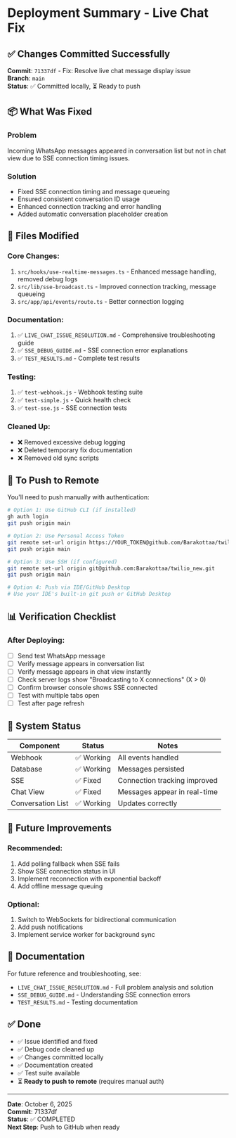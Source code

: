 # Deployment Summary - Live Chat Fix

## ✅ **Changes Committed Successfully**

**Commit**: `71337df` - Fix: Resolve live chat message display issue  
**Branch**: `main`  
**Status**: ✅ Committed locally, ⏳ Ready to push

## 📦 **What Was Fixed**

### **Problem**
Incoming WhatsApp messages appeared in conversation list but not in chat view due to SSE connection timing issues.

### **Solution**
- Fixed SSE connection timing and message queueing
- Ensured consistent conversation ID usage
- Enhanced connection tracking and error handling
- Added automatic conversation placeholder creation

## 📁 **Files Modified**

### Core Changes:
1. `src/hooks/use-realtime-messages.ts` - Enhanced message handling, removed debug logs
2. `src/lib/sse-broadcast.ts` - Improved connection tracking, message queueing
3. `src/app/api/events/route.ts` - Better connection logging

### Documentation:
1. ✅ `LIVE_CHAT_ISSUE_RESOLUTION.md` - Comprehensive troubleshooting guide
2. ✅ `SSE_DEBUG_GUIDE.md` - SSE connection error explanations
3. ✅ `TEST_RESULTS.md` - Complete test results

### Testing:
1. ✅ `test-webhook.js` - Webhook testing suite
2. ✅ `test-simple.js` - Quick health check
3. ✅ `test-sse.js` - SSE connection tests

### Cleaned Up:
- ❌ Removed excessive debug logging
- ❌ Deleted temporary fix documentation
- ❌ Removed old sync scripts

## 🚀 **To Push to Remote**

You'll need to push manually with authentication:

```bash
# Option 1: Use GitHub CLI (if installed)
gh auth login
git push origin main

# Option 2: Use Personal Access Token
git remote set-url origin https://YOUR_TOKEN@github.com/Barakottaa/twilio_new.git
git push origin main

# Option 3: Use SSH (if configured)
git remote set-url origin git@github.com:Barakottaa/twilio_new.git
git push origin main

# Option 4: Push via IDE/GitHub Desktop
# Use your IDE's built-in git push or GitHub Desktop
```

## 📊 **Verification Checklist**

### After Deploying:
- [ ] Send test WhatsApp message
- [ ] Verify message appears in conversation list
- [ ] Verify message appears in chat view instantly
- [ ] Check server logs show "Broadcasting to X connections" (X > 0)
- [ ] Confirm browser console shows SSE connected
- [ ] Test with multiple tabs open
- [ ] Test after page refresh

## 🎯 **System Status**

| Component | Status | Notes |
|-----------|--------|-------|
| Webhook | ✅ Working | All events handled |
| Database | ✅ Working | Messages persisted |
| SSE | ✅ Fixed | Connection tracking improved |
| Chat View | ✅ Fixed | Messages appear in real-time |
| Conversation List | ✅ Working | Updates correctly |

## 📝 **Future Improvements**

### Recommended:
1. Add polling fallback when SSE fails
2. Show SSE connection status in UI
3. Implement reconnection with exponential backoff
4. Add offline message queuing

### Optional:
1. Switch to WebSockets for bidirectional communication
2. Add push notifications
3. Implement service worker for background sync

## 📖 **Documentation**

For future reference and troubleshooting, see:
- `LIVE_CHAT_ISSUE_RESOLUTION.md` - Full problem analysis and solution
- `SSE_DEBUG_GUIDE.md` - Understanding SSE connection errors  
- `TEST_RESULTS.md` - Testing documentation

## ✅ **Done**

- ✅ Issue identified and fixed
- ✅ Debug code cleaned up
- ✅ Changes committed locally
- ✅ Documentation created
- ✅ Test suite available
- ⏳ **Ready to push to remote** (requires manual auth)

---

**Date**: October 6, 2025  
**Commit**: 71337df  
**Status**: ✅ COMPLETED  
**Next Step**: Push to GitHub when ready


